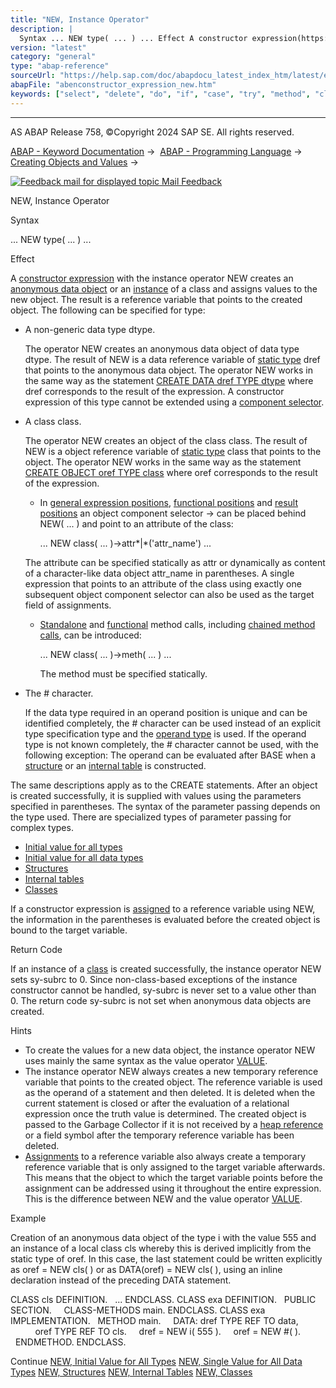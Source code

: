 ```yaml
---
title: "NEW, Instance Operator"
description: |
  Syntax ... NEW type( ... ) ... Effect A constructor expression(https://help.sap.com/doc/abapdocu_latest_index_htm/latest/en-US/abenconstructor_expressions.htm) with the instance operator NEW creates an anonymous data object(https://help.sap.com/doc/abapdocu_latest_index_htm/latest/en-US/abenanon
version: "latest"
category: "general"
type: "abap-reference"
sourceUrl: "https://help.sap.com/doc/abapdocu_latest_index_htm/latest/en-US/abenconstructor_expression_new.htm"
abapFile: "abenconstructor_expression_new.htm"
keywords: ["select", "delete", "do", "if", "case", "try", "method", "class", "data", "types", "internal-table", "field-symbol", "abenconstructor", "expression", "new"]
---
```


* * *

AS ABAP Release 758, ©Copyright 2024 SAP SE. All rights reserved.

[ABAP - Keyword Documentation](https://help.sap.com/doc/abapdocu_latest_index_htm/latest/en-US/abenabap.htm) →  [ABAP - Programming Language](https://help.sap.com/doc/abapdocu_latest_index_htm/latest/en-US/abenabap_reference.htm) →  [Creating Objects and Values](https://help.sap.com/doc/abapdocu_latest_index_htm/latest/en-US/abencreate_objects.htm) → 

 [![](Mail.gif?object=Mail.gif "Feedback mail for displayed topic") Mail Feedback](mailto:f1_help@sap.com?subject=Feedback%20on%20ABAP%20Documentation&body=Document:%20NEW%2C%20Instance%20Operator%2C%20ABENCONSTRUCTOR_EXPRESSION_NEW%2C%20758%0D%0A%0D%0AError:%0D%0A%0D%0A%0D%0A%0D%0ASuggestion%20for%20improvement:)

NEW, Instance Operator

Syntax

... NEW type( ... ) ...

Effect

A [constructor expression](https://help.sap.com/doc/abapdocu_latest_index_htm/latest/en-US/abenconstructor_expressions.htm) with the instance operator NEW creates an [anonymous data object](https://help.sap.com/doc/abapdocu_latest_index_htm/latest/en-US/abenanonymous_data_object_glosry.htm "Glossary Entry") or an [instance](https://help.sap.com/doc/abapdocu_latest_index_htm/latest/en-US/abeninstance_glosry.htm "Glossary Entry") of a class and assigns values to the new object. The result is a reference variable that points to the created object. The following can be specified for type:

-   A non-generic data type dtype.
    
    The operator NEW creates an anonymous data object of data type dtype. The result of NEW is a data reference variable of [static type](https://help.sap.com/doc/abapdocu_latest_index_htm/latest/en-US/abenstatic_type_glosry.htm "Glossary Entry") dref that points to the anonymous data object. The operator NEW works in the same way as the statement [CREATE DATA dref TYPE dtype](https://help.sap.com/doc/abapdocu_latest_index_htm/latest/en-US/abapcreate_data_existing.htm) where dref corresponds to the result of the expression. A constructor expression of this type cannot be extended using a [component selector](https://help.sap.com/doc/abapdocu_latest_index_htm/latest/en-US/abencomponent_selector_glosry.htm "Glossary Entry").
    
-   A class class.
    
    The operator NEW creates an object of the class class. The result of NEW is a object reference variable of [static type](https://help.sap.com/doc/abapdocu_latest_index_htm/latest/en-US/abenstatic_type_glosry.htm "Glossary Entry") class that points to the object. The operator NEW works in the same way as the statement [CREATE OBJECT oref TYPE class](https://help.sap.com/doc/abapdocu_latest_index_htm/latest/en-US/abapcreate_object_explicit.htm) where oref corresponds to the result of the expression.
    
    -   In [general expression positions](https://help.sap.com/doc/abapdocu_latest_index_htm/latest/en-US/abengeneral_expression_positions.htm), [functional positions](https://help.sap.com/doc/abapdocu_latest_index_htm/latest/en-US/abenfunctional_positions.htm) and [result positions](https://help.sap.com/doc/abapdocu_latest_index_htm/latest/en-US/abenresult_position_glosry.htm "Glossary Entry") an object component selector \-> can be placed behind NEW( ... ) and point to an attribute of the class:
        
        ... NEW class( ... )->attr*|*('attr\_name') ...
        
    
    The attribute can be specified statically as attr or dynamically as content of a character-like data object attr\_name in parentheses. A single expression that points to an attribute of the class using exactly one subsequent object component selector can also be used as the target field of assignments.
    
    -   [Standalone](https://help.sap.com/doc/abapdocu_latest_index_htm/latest/en-US/abapcall_method_static_short.htm) and [functional](https://help.sap.com/doc/abapdocu_latest_index_htm/latest/en-US/abapcall_method_functional.htm) method calls, including [chained method calls](https://help.sap.com/doc/abapdocu_latest_index_htm/latest/en-US/abenchained_method_call_glosry.htm "Glossary Entry"), can be introduced:
        
        ... NEW class( ... )->meth( ... ) ...
        
        The method must be specified statically.
        
-   The # character.
    
    If the data type required in an operand position is unique and can be identified completely, the # character can be used instead of an explicit type specification type and the [operand type](https://help.sap.com/doc/abapdocu_latest_index_htm/latest/en-US/abenoperand_type_glosry.htm "Glossary Entry") is used. If the operand type is not known completely, the # character cannot be used, with the following exception: The operand can be evaluated after BASE when a [structure](https://help.sap.com/doc/abapdocu_latest_index_htm/latest/en-US/abennew_constructor_params_struct.htm) or an [internal table](https://help.sap.com/doc/abapdocu_latest_index_htm/latest/en-US/abennew_constructor_params_itab.htm) is constructed.
    

The same descriptions apply as to the CREATE statements. After an object is created successfully, it is supplied with values using the parameters specified in parentheses. The syntax of the parameter passing depends on the type used. There are specialized types of parameter passing for complex types.

-   [Initial value for all types](https://help.sap.com/doc/abapdocu_latest_index_htm/latest/en-US/abennew_constructor_params_initial.htm)
-   [Initial value for all data types](https://help.sap.com/doc/abapdocu_latest_index_htm/latest/en-US/abennew_constructor_params_single.htm)
-   [Structures](https://help.sap.com/doc/abapdocu_latest_index_htm/latest/en-US/abennew_constructor_params_struct.htm)
-   [Internal tables](https://help.sap.com/doc/abapdocu_latest_index_htm/latest/en-US/abennew_constructor_params_itab.htm)
-   [Classes](https://help.sap.com/doc/abapdocu_latest_index_htm/latest/en-US/abennew_constructor_params_class.htm)

If a constructor expression is [assigned](https://help.sap.com/doc/abapdocu_latest_index_htm/latest/en-US/abenequals_operator.htm) to a reference variable using NEW, the information in the parentheses is evaluated before the created object is bound to the target variable.

Return Code

If an instance of a [class](https://help.sap.com/doc/abapdocu_latest_index_htm/latest/en-US/abennew_constructor_params_class.htm) is created successfully, the instance operator NEW sets sy-subrc to 0. Since non-class-based exceptions of the instance constructor cannot be handled, sy-subrc is never set to a value other than 0. The return code sy-subrc is not set when anonymous data objects are created.

Hints

-   To create the values for a new data object, the instance operator NEW uses mainly the same syntax as the value operator [VALUE](https://help.sap.com/doc/abapdocu_latest_index_htm/latest/en-US/abenconstructor_expression_value.htm).
-   The instance operator NEW always creates a new temporary reference variable that points to the created object. The reference variable is used as the operand of a statement and then deleted. It is deleted when the current statement is closed or after the evaluation of a relational expression once the truth value is determined. The created object is passed to the Garbage Collector if it is not received by a [heap reference](https://help.sap.com/doc/abapdocu_latest_index_htm/latest/en-US/abenheap_reference_glosry.htm "Glossary Entry") or a field symbol after the temporary reference variable has been deleted.
-   [Assignments](https://help.sap.com/doc/abapdocu_latest_index_htm/latest/en-US/abenequals_operator.htm) to a reference variable also always create a temporary reference variable that is only assigned to the target variable afterwards. This means that the object to which the target variable points before the assignment can be addressed using it throughout the entire expression. This is the difference between NEW and the value operator [VALUE](https://help.sap.com/doc/abapdocu_latest_index_htm/latest/en-US/abenconstructor_expression_value.htm).

Example

Creation of an anonymous data object of the type i with the value 555 and an instance of a local class cls whereby this is derived implicitly from the static type of oref. In this case, the last statement could be written explicitly as oref = NEW cls( ) or as DATA(oref) = NEW cls( ), using an inline declaration instead of the preceding DATA statement.

CLASS cls DEFINITION.
  ...
ENDCLASS.
CLASS exa DEFINITION.
  PUBLIC SECTION.
    CLASS-METHODS main.
ENDCLASS.
CLASS exa IMPLEMENTATION.
  METHOD main.
    DATA: dref TYPE REF TO data,
          oref TYPE REF TO cls.
    dref = NEW i( 555 ).
    oref = NEW #( ).
  ENDMETHOD.
ENDCLASS.

Continue
[NEW, Initial Value for All Types](https://help.sap.com/doc/abapdocu_latest_index_htm/latest/en-US/abennew_constructor_params_initial.htm)
[NEW, Single Value for All Data Types](https://help.sap.com/doc/abapdocu_latest_index_htm/latest/en-US/abennew_constructor_params_single.htm)
[NEW, Structures](https://help.sap.com/doc/abapdocu_latest_index_htm/latest/en-US/abennew_constructor_params_struct.htm)
[NEW, Internal Tables](https://help.sap.com/doc/abapdocu_latest_index_htm/latest/en-US/abennew_constructor_params_itab.htm)
[NEW, Classes](https://help.sap.com/doc/abapdocu_latest_index_htm/latest/en-US/abennew_constructor_params_class.htm)